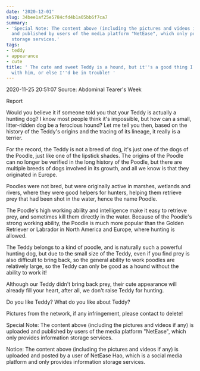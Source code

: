 ```yaml
---
date: '2020-12-01'
slug: 34bee1af25e5784cfd4b1a05bb6f7ca7
summary:
- 'Special Note: The content above (including the pictures and videos if any) is uploaded
  and published by users of the media platform "NetEase", which only provides information
  storage services.'
tags:
- teddy
- appearance
- cute
title: ' The cute and sweet Teddy is a hound, but it''s a good thing I didn''t mess
  with him, or else I''d be in trouble! '
---
```


 2020-11-25 20:51:07 Source: Abdominal Tearer's Week

Report

Would you believe it if someone told you that your Teddy is actually a hunting dog? I know most people think it's impossible, but how can a small, litter-ridden dog be a ferocious hound? Let me tell you then, based on the history of the Teddy's origins and the tracing of its lineage, it really is a terrier.

  

For the record, the Teddy is not a breed of dog, it's just one of the dogs of the Poodle, just like one of the lipstick shades. The origins of the Poodle can no longer be verified in the long history of the Poodle, but there are multiple breeds of dogs involved in its growth, and all we know is that they originated in Europe.

  

Poodles were not bred, but were originally active in marshes, wetlands and rivers, where they were good helpers for hunters, helping them retrieve prey that had been shot in the water, hence the name Poodle.

  

The Poodle's high working ability and intelligence make it easy to retrieve prey, and sometimes kill them directly in the water. Because of the Poodle's strong working ability, the Poodle is much more popular than the Golden Retriever or Labrador in North America and Europe, where hunting is allowed.

  

The Teddy belongs to a kind of poodle, and is naturally such a powerful hunting dog, but due to the small size of the Teddy, even if you find prey is also difficult to bring back, so the general ability to work poodles are relatively large, so the Teddy can only be good as a hound without the ability to work it!

  

Although our Teddy didn't bring back prey, their cute appearance will already fill your heart, after all, we don't raise Teddy for hunting.

  

Do you like Teddy? What do you like about Teddy?

  

Pictures from the network, if any infringement, please contact to delete!

Special Note: The content above (including the pictures and videos if any) is uploaded and published by users of the media platform "NetEase", which only provides information storage services.

Notice: The content above (including the pictures and videos if any) is
uploaded and posted by a user of NetEase Hao, which is a social media platform
and only provides information storage services.

 
        
